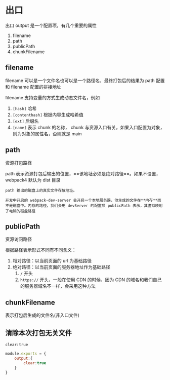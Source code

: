 # 出口

出口 output 是一个配置项，有几个重要的属性

1. filename
2. path
3. publicPath
4. chunkFilename

## filename

filename 可以是一个文件名也可以是一个路径名，最终打包后的结果为 path 配置和 filename 配置的拼接地址

filename 支持变量的方式生成动态文件名，例如 

1. `[hash]` 哈希
2. `[contenthash]` 根据内容生成哈希值
3. `[ext]` 后缀名
4. `[name]` 表示 chunk 的名称， chunk 与资源入口有关，如果入口配置为对象，则为对象的属性名，否则就是 main

## path

资源打包路径

path 表示资源打包后输出的位置，==该地址必须是绝对路径==。如果不设置，webpack4 默认为 dist 目录

```ad-note
path 输出的磁盘上的真实文件存放地址。

开发中开启的 webpack-dev-server 会开启一个本地服务器，他生成的文件在**内存**而不是磁盘中。内存的路径，我们会用 devServer 的配置项 publicPath 表示，其虚拟映射了电脑的磁盘路径
```

## publicPath

资源访问路径

根据路径表示形式不同有不同含义：

1. 相对路径：以当前页面的 url 为基础路径
2. 绝对路径：以当前页面的服务器地址作为基础路径
	1. `/` 开头
	2. `https://` 开头，一般在使用 CDN 的时候，因为 CDN 的域名和我们自己的服务器域名不一样，会采用这种方法

## chunkFilename

表示打包后生成的文件名(非入口文件)

## 清除本次打包无关文件

`clear:true`

```js
module.exports = {
	output:{
		clear:true
	}
}
```